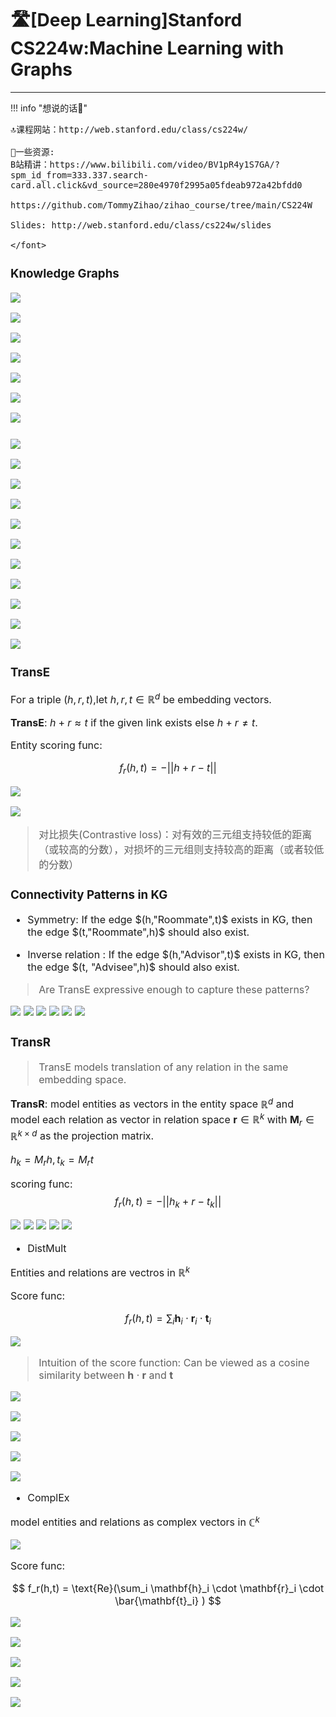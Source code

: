 # 🛣[Deep Learning]Stanford CS224w:Machine Learning with Graphs
---
<script src="https://polyfill.io/v3/polyfill.min.js?features=es6"></script>
<script src="https://cdn.jsdelivr.net/npm/mathjax@3/es5/tex-chtml.js"></script>

!!! info "想说的话🎇"
    <font size = 3.5>
    
    🔝课程网站：http://web.stanford.edu/class/cs224w/
    
    👀一些资源: 
    B站精讲：https://www.bilibili.com/video/BV1pR4y1S7GA/?spm_id_from=333.337.search-card.all.click&vd_source=280e4970f2995a05fdeab972a42bfdd0
    
    https://github.com/TommyZihao/zihao_course/tree/main/CS224W
    
    Slides: http://web.stanford.edu/class/cs224w/slides
    
    </font>


### Knowledge Graphs

![](./img2/13.png)

![](./img2/14.png)

![](./img2/15.png)

![](./img2/16.png)

![](./img2/19.png)

![](./img2/17.png)

![](./img2/18.png)


###

![](./img2/20.png)

![](./img2/21.png)

![](./img2/22.png)

![](./img2/23.png)

![](./img2/24.png)

![](./img2/25.png)

![](./img2/26.png)

![](./img2/27.png)

![](./img2/28.png)

![](./img2/29.png)

![](./img2/30.png)

### TransE

For a triple $(h,r,t)$,let $h,r,t \in \mathbb{R}^d$ be embedding vectors.

<B>TransE</B>: $h + r ≈ t$ if the given link exists else $h + r ≠ t$.

Entity scoring func:

$$
f_r(h,t) =  -|| h + r - t ||
$$

![](./img2/22.png)

![](./img2/23.png)

> 对比损失(Contrastive loss)：对有效的三元组支持较低的距离（或较高的分数），对损坏的三元组则支持较高的距离（或者较低的分数）

### Connectivity Patterns in KG

- Symmetry:  If the edge $(h,"Roommate",t)$ exists in KG, then the edge $(t,"Roommate",h)$ should also exist.

- Inverse relation :  If the edge $(h,"Advisor",t)$ exists in KG, then the edge $(t, "Advisee",h)$ should also exist.

> Are TransE expressive enough to capture these patterns?

![](./img2/24.png)
![](./img2/25%20(1).png)
![](./img2/25%20(2).png)
![](./img2/25%20(3).png)
![](./img2/25%20(4).png)
![](./img2/26.png)

### TransR

> TransE models translation of any relation in the same embedding space.

<B>TransR</B>: model entities as vectors in the entity space $\mathbb{R}^d$ and model each relation as vector in relation space $\mathbf{r} \in \mathbb{R}^{k}$ with $\mathbf{M}_r \in \mathbb{R}^{k \times d}$ as the projection matrix.

$h_{k} = M_r h, t_k=M_r t$

scoring func:
$$ 
f_r(h,t) = -|| h_k + r - t_k ||
$$

![](./img2/27.png)
![](./img2/27%20(1).png)
![](./img2/27%20(2).png)
![](./img2/27%20(3).png)
![](./img2/27%20(4).png)

- DistMult

Entities and relations are vectros in $\mathbb{R}^k$

Score func:

$$
f_r(h,t)= \sum_i \mathbf{h}_i \cdot \mathbf{r}_i \cdot \mathbf{t}_i
$$

![](./img2/28.png)

> Intuition of the score function: Can be viewed as a cosine similarity between $\mathbf{h} \cdot \mathbf{r}$ and $\mathbf{t}$

![](./img2/29%20(1).png)

![](./img2/29%20(2).png)

![](./img2/30.png)

![](./img2/31.png)

![](./img2/32.png)

- ComplEx

model entities and relations as complex vectors in $\mathbb{C}^k$

![](./img2/33.png)

Score func:

$$
f_r(h,t) = \text{Re}(\sum_i \mathbf{h}_i \cdot \mathbf{r}_i \cdot \bar{\mathbf{t}_i} )
$$

![](./img2/34%20(1).png)

![](./img2/34%20(2).png)

![](./img2/34%20(3).png)

![](./img2/34%20(4).png)

![](./img2/35.png)